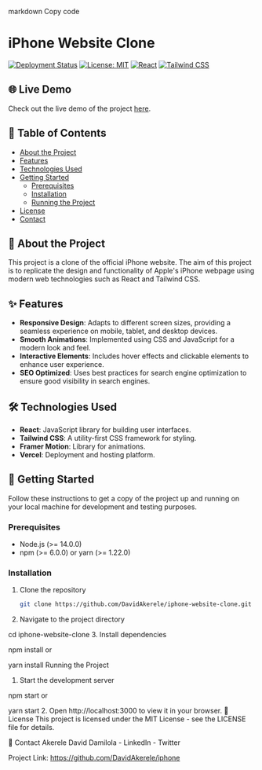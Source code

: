 markdown
Copy code
# iPhone Website Clone

[![Deployment Status](https://img.shields.io/badge/deployment-success-brightgreen)](https://david-iphone.vercel.app/)
[![License: MIT](https://img.shields.io/badge/License-MIT-yellow.svg)](https://opensource.org/licenses/MIT)
[![React](https://img.shields.io/badge/React-17.0.2-blue.svg)](https://reactjs.org/)
[![Tailwind CSS](https://img.shields.io/badge/TailwindCSS-2.2.19-blue.svg)](https://tailwindcss.com/)

## 🌐 Live Demo
Check out the live demo of the project [here](https://david-iphone.vercel.app/).

## 📖 Table of Contents
- [About the Project](#about-the-project)
- [Features](#features)
- [Technologies Used](#technologies-used)
- [Getting Started](#getting-started)
  - [Prerequisites](#prerequisites)
  - [Installation](#installation)
  - [Running the Project](#running-the-project)
- [License](#license)
- [Contact](#contact)

## 🚀 About the Project
This project is a clone of the official iPhone website. The aim of this project is to replicate the design and functionality of Apple's iPhone webpage using modern web technologies such as React and Tailwind CSS.

## ✨ Features
- **Responsive Design**: Adapts to different screen sizes, providing a seamless experience on mobile, tablet, and desktop devices.
- **Smooth Animations**: Implemented using CSS and JavaScript for a modern look and feel.
- **Interactive Elements**: Includes hover effects and clickable elements to enhance user experience.
- **SEO Optimized**: Uses best practices for search engine optimization to ensure good visibility in search engines.

## 🛠 Technologies Used
- **React**: JavaScript library for building user interfaces.
- **Tailwind CSS**: A utility-first CSS framework for styling.
- **Framer Motion**: Library for animations.
- **Vercel**: Deployment and hosting platform.

## 🏁 Getting Started
Follow these instructions to get a copy of the project up and running on your local machine for development and testing purposes.

### Prerequisites
- Node.js (>= 14.0.0)
- npm (>= 6.0.0) or yarn (>= 1.22.0)

### Installation
1. Clone the repository
   ```sh
   git clone https://github.com/DavidAkerele/iphone-website-clone.git
2. Navigate to the project directory

cd iphone-website-clone
3. Install dependencies

npm install
or

yarn install
Running the Project
1. Start the development server

npm start
or

yarn start
2. Open http://localhost:3000 to view it in your browser.
📜 License
This project is licensed under the MIT License - see the LICENSE file for details.

📧 Contact
Akerele David Damilola - LinkedIn - Twitter

Project Link: https://github.com/DavidAkerele/iphone
